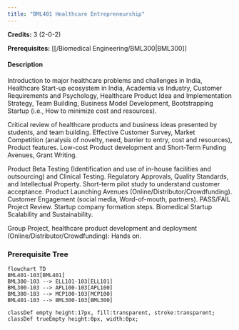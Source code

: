 ```yaml
---
title: "BML401 Healthcare Entrepreneurship"
---
```

**Credits:** 3 (2-0-2)

**Prerequisites:** [[/Biomedical Engineering/BML300|BML300]]

#### Description
Introduction to major healthcare problems and challenges in India, Healthcare Start-up ecosystem in India, Academia vs Industry, Customer Requirements and Psychology, Healthcare Product Idea and Implementation Strategy, Team Building, Business Model Development, Bootstrapping Startup (i.e., How to minimize cost and resources).

Critical review of healthcare products and business ideas presented by students, and team building. Effective Customer Survey, Market Competition (analysis of novelty, need, barrier to entry, cost and resources), Product features. Low-cost Product development and Short-Term Funding Avenues, Grant Writing.

Product Beta Testing (Identification and use of in-house facilities and outsourcing) and Clinical Testing. Regulatory Approvals, Quality Standards, and Intellectual Property. Short-term pilot study to understand customer acceptance. Product Launching Avenues (Online/Distributor/Crowdfunding). Customer Engagement (social media, Word-of-mouth, partners). PASS/FAIL Project Review. Startup company formation steps. Biomedical Startup Scalability and Sustainability.

Group Project, healthcare product development and deployment (Online/Distributor/Crowdfunding): Hands on.

### Prerequisite Tree

```mermaid
flowchart TD
BML401-103[BML401]
BML300-103 --> ELL101-103[ELL101]
BML300-103 --> APL100-103[APL100]
BML300-103 --> MCP100-103[MCP100]
BML401-103 --> BML300-103[BML300]

classDef empty height:17px, fill:transparent, stroke:transparent;
classDef trueEmpty height:0px, width:0px;
```